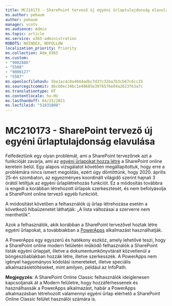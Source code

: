 ```yaml
---
title: MC210173 - SharePoint tervező új egyéni űrlaptulajdonság elavulása
ms.author: pebaum
author: pebaum
manager: scotv
ms.audience: Admin
ms.topic: article
ms.service: o365-administration
ROBOTS: NOINDEX, NOFOLLOW
localization_priority: Priority
ms.collection: Adm_O365
ms.custom:
- "9002886"
- "5508"
- "9000127"
- "5507"
ms.openlocfilehash: 5be1ac4c8a4044adbc7d37c32ba7b3cb67c6cc25
ms.sourcegitcommit: 8bc60ec34bc1e40685e3976576e04a2623f63a7c
ms.translationtype: HT
ms.contentlocale: hu-HU
ms.lasthandoff: 04/15/2021
ms.locfileid: "51831808"
---
```

# <a name="mc210173---sharepoint-designer-new-custom-form-feature-deprecation"></a>MC210173 - SharePoint tervező új egyéni űrlaptulajdonság elavulása

Felfedeztünk egy olyan problémát, ami a SharePoint tervezőnek azt a funkcióját zavarja, ami az [egyéni űrlapokat hozza létre](https://support.microsoft.com/en-us/office/create-a-custom-list-form-using-sharepoint-designer-917d8fdb-ee00-4441-adb3-a94612d1d105?ui=en-us&rs=en-us&ad=us#bm2) a SharePoint online keretein belül. Egy alapos vizsgálatot követően megállapítottuk, hogy erre a problémára nincs ismert megoldás, ezért úgy döntöttünk, hogy 2020. április 25-én szombaton, az egyezményes koordinált világidő szerint hajnali 3 órától letiltjuk az egyéni űrlaplétrehozás funkciót. Ez a módosítás továbbra is engedi a korábban létrehozott űrlapok szerkesztését, és nem befolyásolja a SharePoint online tervező egyéb funkcióit.

A módosítást követően a felhasználók új űrlap létrehozása esetén a következő hibaüzenetet láthatják: „A lista változásai a szerverre nem menthetők”.

Azok a felhasználók, akik korábban a SharePoint tervezővel hoztak létre egyéni űrlapokat, a továbbiakban a [PowerApps](https://docs.microsoft.com/powerapps/maker/canvas-apps/customize-list-form) alkalmazást használhatják.

A PowerApps egy egyszerű és hatékony eszköz, amely lehetővé teszi, hogy a SharePoint online modern felületén működő felhasználók a SharePoint listák egyéni űrlapjait, illetve a dokumentumkönyvtárait közvetlenül a böngészőablakban hozzák létre, illetve szerkesszék. A PowerApps nem igényel hagyományos kódolási ismereteket, illetve speciális alkalmazásletöltéseket, mint amilyen, például az InfoPath.

**Megjegyzés**: A SharePoint Online Classic felhasználók ideiglenesen kapcsoljanak át a Modern felületre, hogy hozzáférhessenek és használhassák a PowerApps alkalmazást, habár a PowerApps alkalmazásban létrehozott valamennyi egyéni űrlap elérhető a SharePoint Online Classic felület használói számára is.
